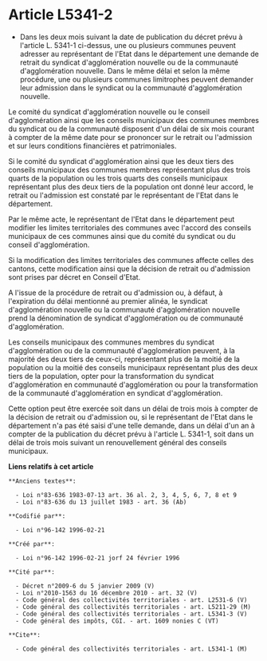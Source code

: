 # Article L5341-2

- Dans les deux mois suivant la date de publication du décret prévu à l'article L. 5341-1 ci-dessus, une ou plusieurs
communes peuvent adresser au représentant de l'Etat dans le département une demande de retrait du syndicat d'agglomération
nouvelle ou de la communauté d'agglomération nouvelle. Dans le même délai et selon la même procédure, une ou plusieurs
communes limitrophes peuvent demander leur admission dans le syndicat ou la communauté d'agglomération nouvelle.

Le comité du syndicat d'agglomération nouvelle ou le conseil d'agglomération ainsi que les conseils municipaux des communes
membres du syndicat ou de la communauté disposent d'un délai de six mois courant à compter de la même date pour se prononcer
sur le retrait ou l'admission et sur leurs conditions financières et patrimoniales.

Si le comité du syndicat d'agglomération ainsi que les deux tiers des conseils municipaux des communes membres représentant
plus des trois quarts de la population ou les trois quarts des conseils municipaux représentant plus des deux tiers de la
population ont donné leur accord, le retrait ou l'admission est constaté par le représentant de l'Etat dans le département.

Par le même acte, le représentant de l'Etat dans le département peut modifier les limites territoriales des communes avec
l'accord des conseils municipaux de ces communes ainsi que du comité du syndicat ou du conseil d'agglomération.

Si la modification des limites territoriales des communes affecte celles des cantons, cette modification ainsi que la
décision de retrait ou d'admission sont prises par décret en Conseil d'Etat.

A l'issue de la procédure de retrait ou d'admission ou, à défaut, à l'expiration du délai mentionné au premier alinéa, le
syndicat d'agglomération nouvelle ou la communauté d'agglomération nouvelle prend la dénomination de syndicat d'agglomération
ou de communauté d'agglomération.

Les conseils municipaux des communes membres du syndicat d'agglomération ou de la communauté d'agglomération peuvent, à la
majorité des deux tiers de ceux-ci, représentant plus de la moitié de la population ou la moitié des conseils municipaux
représentant plus des deux tiers de la population, opter pour la transformation du syndicat d'agglomération en communauté
d'agglomération ou pour la transformation de la communauté d'agglomération en syndicat d'agglomération.

Cette option peut être exercée soit dans un délai de trois mois à compter de la décision de retrait ou d'admission ou, si le
représentant de l'Etat dans le département n'a pas été saisi d'une telle demande, dans un délai d'un an à compter de la
publication du décret prévu à l'article L. 5341-1, soit dans un délai de trois mois suivant un renouvellement général des
conseils municipaux.

**Liens relatifs à cet article**

	**Anciens textes**:

	  - Loi n°83-636 1983-07-13 art. 36 al. 2, 3, 4, 5, 6, 7, 8 et 9
	  - Loi n°83-636 du 13 juillet 1983 - art. 36 (Ab)

	**Codifié par**:

	  - Loi n°96-142 1996-02-21

	**Créé par**:

	  - Loi n°96-142 1996-02-21 jorf 24 février 1996

	**Cité par**:

	  - Décret n°2009-6 du 5 janvier 2009 (V)
	  - Loi n°2010-1563 du 16 décembre 2010 - art. 32 (V)
	  - Code général des collectivités territoriales - art. L2531-6 (V)
	  - Code général des collectivités territoriales - art. L5211-29 (M)
	  - Code général des collectivités territoriales - art. L5341-3 (V)
	  - Code général des impôts, CGI. - art. 1609 nonies C (VT)

	**Cite**:

	  - Code général des collectivités territoriales - art. L5341-1 (M)
